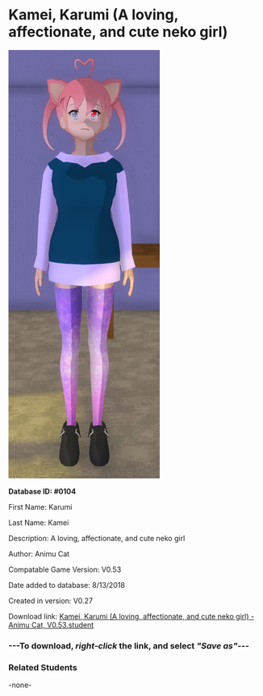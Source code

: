 # Kamei, Karumi (A loving, affectionate, and cute neko girl)

<img src="../../Files/Images/Kamei, Karumi (A loving, affectionate, and cute neko girl).png" title="Kamei, Karumi (A loving, affectionate, and cute neko girl) - Animu Cat, V0.53">

**Database ID: #0104**

First Name: Karumi

Last Name: Kamei

Description: A loving, affectionate, and cute neko girl

Author: Animu Cat

Compatable Game Version: V0.53

Date added to database: 8/13/2018

Created in version: V0.27

Download link: <a href="https://raw.githubusercontent.com/Arbiter1223/Daigaku-Gurashi-Custom-Students/master/Files/Student%20Files/Kamei%2C%20Karumi%20(A%20loving%2C%20affectionate%2C%20and%20cute%20neko%20girl)%20-%20Animu%20Cat%2C%20V0.53.student">Kamei, Karumi (A loving, affectionate, and cute neko girl) - Animu Cat, V0.53.student</a>

### ---**To download, _right-click_ the link, and select _"Save as"_**---

### Related Students

-none-
